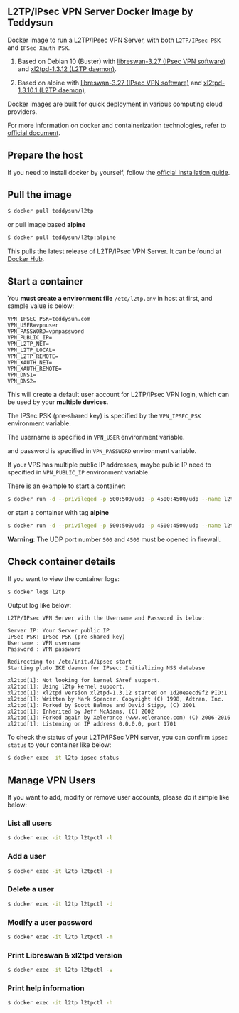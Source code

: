 ## L2TP/IPsec VPN Server Docker Image by Teddysun

Docker image to run a L2TP/IPsec VPN Server, with both `L2TP/IPsec PSK` and `IPSec Xauth PSK`.

1. Based on Debian 10 (Buster) with [libreswan-3.27 (IPsec VPN software)](https://packages.debian.org/sid/libreswan) and [xl2tpd-1.3.12 (L2TP daemon)](https://packages.debian.org/sid/xl2tpd).

2. Based on alpine with [libreswan-3.27 (IPsec VPN software)](https://pkgs.alpinelinux.org/package/edge/community/x86_64/libreswan) and [xl2tpd-1.3.10.1 (L2TP daemon)](https://pkgs.alpinelinux.org/package/edge/main/x86_64/xl2tpd).

Docker images are built for quick deployment in various computing cloud providers.

For more information on docker and containerization technologies, refer to [official document][1].

## Prepare the host

If you need to install docker by yourself, follow the [official installation guide][2].

## Pull the image

```bash
$ docker pull teddysun/l2tp
```

or pull image based **alpine**

```bash
$ docker pull teddysun/l2tp:alpine
```

This pulls the latest release of L2TP/IPsec VPN Server.
It can be found at [Docker Hub][3].

## Start a container

You **must create a environment file**  `/etc/l2tp.env` in host at first, and sample value is below:

```
VPN_IPSEC_PSK=teddysun.com
VPN_USER=vpnuser
VPN_PASSWORD=vpnpassword
VPN_PUBLIC_IP=
VPN_L2TP_NET=
VPN_L2TP_LOCAL=
VPN_L2TP_REMOTE=
VPN_XAUTH_NET=
VPN_XAUTH_REMOTE=
VPN_DNS1=
VPN_DNS2=
```

This will create a default user account for L2TP/IPsec VPN login, which can be used by your **multiple devices**.

The IPSec PSK (pre-shared key) is specified by the `VPN_IPSEC_PSK` environment variable. 

The username is specified in `VPN_USER` environment variable.

and password is specified in `VPN_PASSWORD` environment variable.

If your VPS has multiple public IP addresses, maybe public IP need to specified in `VPN_PUBLIC_IP` environment variable.

There is an example to start a container:

```bash
$ docker run -d --privileged -p 500:500/udp -p 4500:4500/udp --name l2tp --restart=always --env-file /etc/l2tp.env -v /lib/modules:/lib/modules teddysun/l2tp
```

or start a container with tag **alpine**

```bash
$ docker run -d --privileged -p 500:500/udp -p 4500:4500/udp --name l2tp --restart=always --env-file /etc/l2tp.env -v /lib/modules:/lib/modules teddysun/l2tp:alpine
```

**Warning**: The UDP port number `500` and `4500` must be opened in firewall.

## Check container details

If you want to view the container logs:

```bash
$ docker logs l2tp
```

Output log like below:

```
L2TP/IPsec VPN Server with the Username and Password is below:

Server IP: Your Server public IP
IPSec PSK: IPSec PSK (pre-shared key)
Username : VPN username
Password : VPN password

Redirecting to: /etc/init.d/ipsec start
Starting pluto IKE daemon for IPsec: Initializing NSS database

xl2tpd[1]: Not looking for kernel SAref support.
xl2tpd[1]: Using l2tp kernel support.
xl2tpd[1]: xl2tpd version xl2tpd-1.3.12 started on 1d20eaecd9f2 PID:1
xl2tpd[1]: Written by Mark Spencer, Copyright (C) 1998, Adtran, Inc.
xl2tpd[1]: Forked by Scott Balmos and David Stipp, (C) 2001
xl2tpd[1]: Inherited by Jeff McAdams, (C) 2002
xl2tpd[1]: Forked again by Xelerance (www.xelerance.com) (C) 2006-2016
xl2tpd[1]: Listening on IP address 0.0.0.0, port 1701
```

To check the status of your L2TP/IPSec VPN server, you can confirm `ipsec status` to your container like below:

```bash
$ docker exec -it l2tp ipsec status
```

## Manage VPN Users

If you want to add, modify or remove user accounts, please do it simple like below:

### List all users

```bash
$ docker exec -it l2tp l2tpctl -l
```

### Add a user

```bash
$ docker exec -it l2tp l2tpctl -a
```

### Delete a user

```bash
$ docker exec -it l2tp l2tpctl -d
```

### Modify a user password

```bash
$ docker exec -it l2tp l2tpctl -m
```

### Print Libreswan & xl2tpd version

```bash
$ docker exec -it l2tp l2tpctl -v
```

### Print help information

```bash
$ docker exec -it l2tp l2tpctl -h
```


[1]: https://docs.docker.com/
[2]: https://docs.docker.com/install/
[3]: https://hub.docker.com/r/teddysun/l2tp/